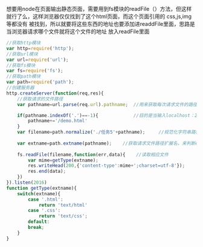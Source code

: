 想要用node在页面输出静态页面，需要用到fs模块的readFile（）方法，但这样就行了么，这样浏览器仅仅找到了这个html页面，而这个页面引用的 css,js,img等都没有     被找到，所以就要将这些东西的地址也要添加进readdFile里面，思路是当浏览器请求哪个文件就将这个文件的地址 放入readFile里面    
```javascript    
//获取http模块
var http=require('http');
//获取url模块
var url=require('url');
//获取fs模块
var fs=require('fs');
//获取path模块
var path=require('path');
//创建服务器
http.createServer(function(req,res){
	//获取请求的文件路径
	var pathname=url.parse(req.url).pathname;  //用来获取每次请求文件的路径

	if(pathname.indexOf('.')==-1){             //目的是当输入localhost：2016而不是localhost：2016/demo.html时间也能显示demo.html页面
		pathname+='/demo.html'
	}
	var filename=path.normalize('./任务5'+pathname);     //规范化字符串路径
	 
	var extname=path.extname(pathname);    //获取请求文件路径扩展名，来判断content-type内容
	
	fs.readFile(filename,function(err,data){    //读取相应文件
		var mime=getType(extname);
		res.writeHead(200,{'content-type':mime+';charset=utf-8'});
		res.end(data);
	})
}).listen(2016)
function getType(extname){
	switch(extname){
		case '.html':
			return 'text/html'
		case '.css':
			return 'text/css';
		default:
		break;
	}
}    
```
